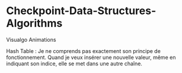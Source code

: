 # Checkpoint-Data-Structures-Algorithms
Visualgo Animations

Hash Table : Je ne comprends pas exactement son principe de fonctionnement. Quand je veux insérer une nouvelle valeur, même en indiquant son indice, elle se met dans une autre chaîne.
